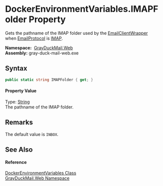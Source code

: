 DockerEnvironmentVariables.IMAPFolder Property
==============================================
Gets the pathname of the IMAP folder used by the [EmailClientWrapper][1] when [EmailProtocol][2] is [IMAP][3].

  **Namespace:**  [GrayDuckMail.Web][4]  
  **Assembly:** gray-duck-mail-web.exe

Syntax
------

```csharp
public static string IMAPFolder { get; }
```

#### Property Value
Type: [String][5]  
 The pathname of the IMAP folder. 

Remarks
-------
 The default value is `INBOX`. 

See Also
--------

#### Reference
[DockerEnvironmentVariables Class][6]  
[GrayDuckMail.Web Namespace][4]  

[1]: ../../GrayDuckMail.Common/EmailClientWrapper/README.md
[2]: EmailProtocol.md
[3]: ../../GrayDuckMail.Common/EmailProtocol/README.md
[4]: ../README.md
[5]: https://docs.microsoft.com/dotnet/api/system.string
[6]: README.md